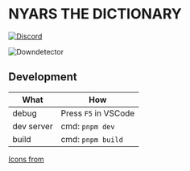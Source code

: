 # NYARS THE DICTIONARY

[![Discord](https://img.shields.io/discord/564319699152666624?style=for-the-badge&label=Discord%20server)](https://discord.gg/u7H5nsPWVB)

![Downdetector](https://img.shields.io/website?style=for-the-badge&url=https%3A%2F%2Fnyars.org%2F)

## Development

| What       | How                  |
| ---------- | -------------------- |
| debug      | Press `F5` in VSCode |
| dev server | cmd: `pnpm dev`      |
| build      | cmd: `pnpm build`    |

[Icons from](https://icones.js.org/collection/ic)
